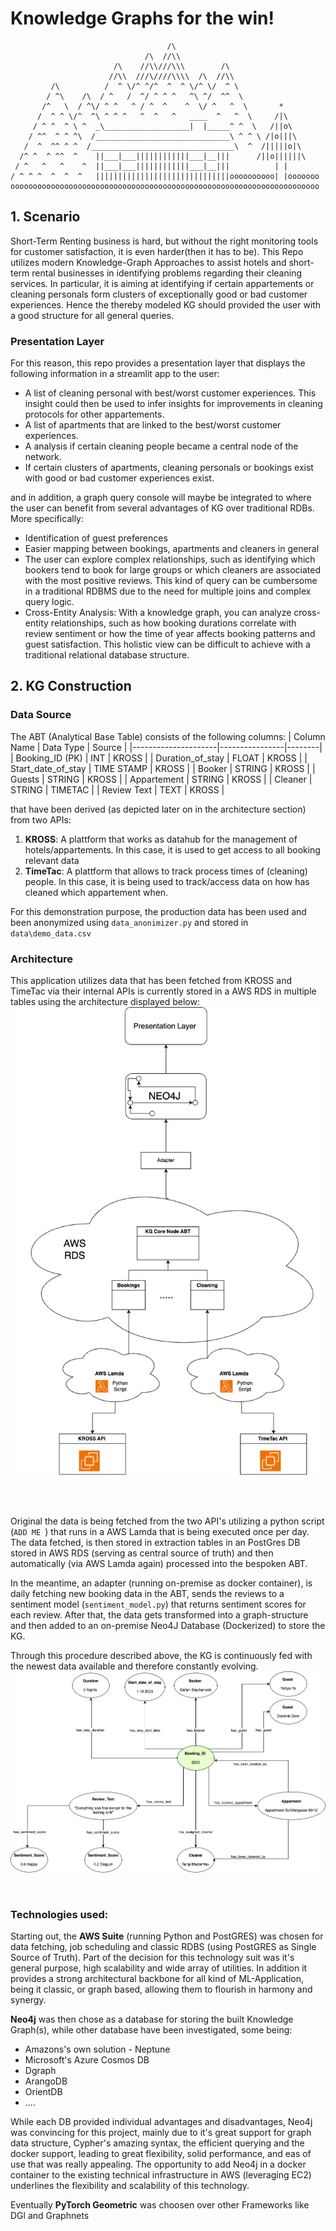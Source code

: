 # Knowledge Graphs for the win! 

```
                                   /\
                              /\  //\\
                       /\    //\\///\\\        /\
                      //\\  ///\////\\\\  /\  //\\
         /\          /  ^ \/^ ^/^  ^  ^ \/^ \/  ^ \
        / ^\    /\  / ^   /  ^/ ^ ^ ^   ^\ ^/  ^^  \
       /^   \  / ^\/ ^ ^   ^ / ^  ^    ^  \/ ^   ^  \       *
      /  ^ ^ \/^  ^\ ^ ^ ^   ^  ^   ^   ____  ^   ^  \     /|\
     / ^ ^  ^ \ ^  _\___________________|  |_____^ ^  \   /||o\
    / ^^  ^ ^ ^\  /______________________________\ ^ ^ \ /|o|||\
   /  ^  ^^ ^ ^  /________________________________\  ^  /|||||o|\
  /^ ^  ^ ^^  ^    ||___|___||||||||||||___|__|||      /||o||||||\
 / ^   ^   ^    ^  ||___|___||||||||||||___|__|||          | |
/ ^ ^ ^  ^  ^  ^   ||||||||||||||||||||||||||||||oooooooooo| |ooooooo
ooooooooooooooooooooooooooooooooooooooooooooooooooooooooooooooooooooo
```

## 1. Scenario
Short-Term Renting business is hard, but without the right monitoring tools for customer satisfaction, it is even harder(then it has to be).
This Repo utilizes modern Knowledge-Graph Approaches to assist hotels and short-term rental businesses in identifying problems regarding their cleaning services. 
In particular, it is aiming at identifying if certain appartements or cleaning personals form clusters of exceptionally good or bad customer experiences.
Hence the thereby modeled KG should provided the user with a good structure for all general queries. 

### Presentation Layer
For this reason, this repo provides a presentation layer that displays the following information in a streamlit app to the user: 
- A list of cleaning personal with best/worst customer experiences. This insight could then be used to infer insights for improvements in cleaning protocols for other appartements.
- A list of apartments that are linked to the best/worst customer experiences.
- A analysis if certain cleaning people became a central node of the network.
- If certain clusters of apartments, cleaning personals or bookings exist with good or bad customer experiences exist.

and in addition, a graph query console will maybe be integrated to where the user can benefit from several advantages of KG over traditional RDBs. More specifically: 
- Identification of guest preferences
- Easier mapping between bookings, apartments and cleaners in general 
- The user can explore complex relationships, such as identifying which bookers tend to book for large groups or which cleaners are associated with the most positive reviews. This kind of query can be cumbersome in a traditional RDBMS due to the need for multiple joins and complex query logic.
- Cross-Entity Analysis: With a knowledge graph, you can analyze cross-entity relationships, such as how booking durations correlate with review sentiment or how the time of year affects booking patterns and guest satisfaction. This holistic view can be difficult to achieve with a traditional relational database structure.



## 2. KG Construction 

### Data Source
The ABT (Analytical Base Table) consists of the following columns: 
| Column Name         | Data Type      | Source |
|---------------------|----------------|--------|
| Booking_ID  (PK)    | INT            | KROSS        |
| Duration_of_stay    | FLOAT          |  KROSS      |
| Start_date_of_stay  | TIME STAMP     |  KROSS      |
| Booker              | STRING         |  KROSS      |
| Guests              | STRING         |  KROSS      |
| Appartement         | STRING         |  KROSS      |
| Cleaner             | STRING         |  TIMETAC      |
| Review Text         | TEXT           |  KROSS      |

that have been derived (as depicted later on in the architecture section) from two APIs:
1. **KROSS**: A plattform that works as datahub for the management of hotels/appartements. In this case, it is used to get access to all booking relevant data
2. **TimeTac**: A plattform that allows to track process times of (cleaning) people. In this case, it is being used to track/access data on how has cleaned which appartement when.

For this demonstration purpose, the production data has been used and been anonymized using `data_anonimizer.py` and stored in `data\demo_data.csv`


### Architecture
This application utilizes data that has been fetched from KROSS and TimeTac via their internal APIs  is currently stored in a AWS RDS in multiple tables using the architecture displayed below:
<br>
![Application_Architecture.png](drawings/Application_Architecture.png)

<br>
<br>


Original the data is being fetched from the two API's utilizing a python script (`ADD ME `) that runs in a AWS Lamda that is being executed once per day.
The data fetched, is then stored in extraction tables in an PostGres DB stored in AWS RDS (serving as central source of truth) and then automatically (via AWS Lamda again) processed into the bespoken ABT.

In the meantime, an adapter (running on-premise as docker container), is daily fetching new booking data in the ABT, sends the reviews to a sentiment model (`sentiment_model.py`) that returns sentiment scores for each review.
After that, the data gets transformed into a graph-structure and then added to an on-premise Neo4J Database (Dockerized) to store the KG.

Through this procedure described above, the KG is continuously fed with the newest data available and therefore constantly evolving.
![KG_Architecture.png](KG_Architecture.png)

<br>

### Technologies used: 
Starting out, the **AWS Suite** (running Python and PostGRES) was chosen for data fetching, job scheduling and classic RDBS (using PostGRES as Single Source of Truth). 
Part of the decision for this technology suit was it's general purpose, high scalability and wide array of utilities. 
In addition it provides a strong architectural backbone for all kind of ML-Application, being it classic, or graph based, allowing them to flourish in harmony and synergy.


**Neo4j** was then chose as a database for storing the built Knowledge Graph(s), while other database have been investigated, some being: 
- Amazons's own solution - Neptune
- Microsoft's Azure Cosmos DB
- Dgraph
- ArangoDB
- OrientDB
- ....



While each DB provided individual advantages and disadvantages, Neo4j was convincing for this project, mainly due to it's great support for graph data structure, Cypher's amazing syntax, the efficient querying and the docker support, leading to great flexibility, solid performance, and eas of use that was really appealing.
The opportunity to add Neo4j in a docker container to the existing technical infrastructure in AWS (leveraging EC2) underlines the flexibility and scalability of this technology.






Eventually **PyTorch Geometric** was choosen over other Frameworks like DGl and Graphnets 